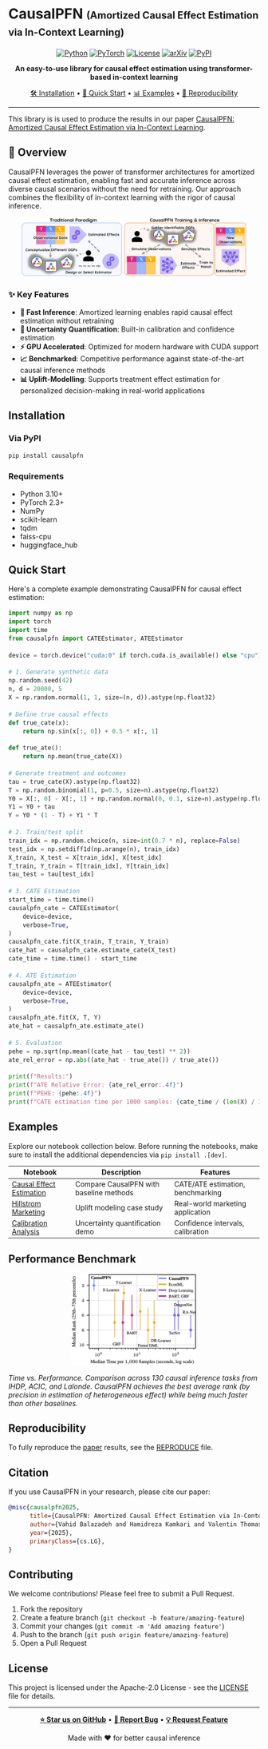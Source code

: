 # CausalPFN <span style="font-size:70%">(Amortized Causal Effect Estimation via In-Context Learning)</span>

<div align="center">

[![Python](https://img.shields.io/badge/Python-3.10%2B-blue?style=for-the-badge&logo=python&logoColor=white)](https://www.python.org/)
[![PyTorch](https://img.shields.io/badge/PyTorch-2.0%2B-red?style=for-the-badge&logo=pytorch&logoColor=white)](https://pytorch.org/)
[![License](https://img.shields.io/badge/License-Apache_2.0-green?style=for-the-badge)](LICENSE)
[![arXiv](https://img.shields.io/badge/arXiv-2506.07918-b31b1b.svg?style=for-the-badge&logo=arxiv&logoColor=white)](https://arxiv.org/abs/2506.07918)
[![PyPI](https://img.shields.io/badge/PyPI-CausalPFN-blue?style=for-the-badge&logo=pypi&logoColor=white)](https://pypi.org/project/causalpfn/)

**An easy-to-use library for causal effect estimation using transformer-based in-context learning**

[🛠️ Installation](#installation) • [🚀 Quick Start](#quick-start) • [📊 Examples](#examples) • [🔬 Reproducibility](#reproducibility)

</div>

---

This library is is used to produce the results in our paper [CausalPFN: Amortized Causal Effect Estimation via In-Context Learning](https://arxiv.org/abs/2506.07918).

## 🌟 Overview

CausalPFN leverages the power of transformer architectures for amortized causal effect estimation, enabling fast and accurate inference across diverse causal scenarios without the need for retraining. Our approach combines the flexibility of in-context learning with the rigor of causal inference.

<p align="center">
  <img src="https://raw.githubusercontent.com/vdblm/causalpfn/main/assets/main_figure.jpg" alt="CausalPFN Results" width="90%">
</p>

### ✨ Key Features

- **🚀 Fast Inference**: Amortized learning enables rapid causal effect estimation without retraining
- **🧮 Uncertainty Quantification**: Built-in calibration and confidence estimation
- **⚡ GPU Accelerated**: Optimized for modern hardware with CUDA support
- **📈 Benchmarked**: Competitive performance against state-of-the-art causal inference methods
- **📊 Uplift-Modelling**: Supports treatment effect estimation for personalized decision-making in real-world applications

## Installation

### Via PyPI
```bash
pip install causalpfn
```

### Requirements
- Python 3.10+
- PyTorch 2.3+
- NumPy
- scikit-learn
- tqdm
- faiss-cpu
- huggingface_hub

## Quick Start

Here's a complete example demonstrating CausalPFN for causal effect estimation:

```python
import numpy as np
import torch
import time
from causalpfn import CATEEstimator, ATEEstimator

device = torch.device("cuda:0" if torch.cuda.is_available() else "cpu")

# 1. Generate synthetic data
np.random.seed(42)
n, d = 20000, 5
X = np.random.normal(1, 1, size=(n, d)).astype(np.float32)

# Define true causal effects
def true_cate(x):
    return np.sin(x[:, 0]) + 0.5 * x[:, 1]

def true_ate():
    return np.mean(true_cate(X))

# Generate treatment and outcomes
tau = true_cate(X).astype(np.float32)
T = np.random.binomial(1, p=0.5, size=n).astype(np.float32)
Y0 = X[:, 0] - X[:, 1] + np.random.normal(0, 0.1, size=n).astype(np.float32)
Y1 = Y0 + tau
Y = Y0 * (1 - T) + Y1 * T

# 2. Train/test split
train_idx = np.random.choice(n, size=int(0.7 * n), replace=False)
test_idx = np.setdiff1d(np.arange(n), train_idx)
X_train, X_test = X[train_idx], X[test_idx]
T_train, Y_train = T[train_idx], Y[train_idx]
tau_test = tau[test_idx]

# 3. CATE Estimation
start_time = time.time()
causalpfn_cate = CATEEstimator(
    device=device,
    verbose=True,
)
causalpfn_cate.fit(X_train, T_train, Y_train)
cate_hat = causalpfn_cate.estimate_cate(X_test)
cate_time = time.time() - start_time

# 4. ATE Estimation
causalpfn_ate = ATEEstimator(
    device=device,
    verbose=True,
)
causalpfn_ate.fit(X, T, Y)
ate_hat = causalpfn_ate.estimate_ate()

# 5. Evaluation
pehe = np.sqrt(np.mean((cate_hat - tau_test) ** 2))
ate_rel_error = np.abs((ate_hat - true_ate()) / true_ate())

print(f"Results:")
print(f"ATE Relative Error: {ate_rel_error:.4f}")
print(f"PEHE: {pehe:.4f}")
print(f"CATE estimation time per 1000 samples: {cate_time / (len(X) / 1000):.4f}s")
```

## Examples

Explore our notebook collection below. Before running the notebooks, make sure to install the additional dependencies via `pip install .[dev]`.

| Notebook | Description | Features |
|----------|-------------|----------|
| [Causal Effect Estimation](https://github.com/vdblm/CausalPFN/blob/main/notebooks/causal_effect.ipynb) | Compare CausalPFN with baseline methods | CATE/ATE estimation, benchmarking |
| [Hillstrom Marketing](https://github.com/vdblm/CausalPFN/blob/main/notebooks/hillstrom_marketing.ipynb) | Uplift modeling case study | Real-world marketing application |
| [Calibration Analysis](https://github.com/vdblm/CausalPFN/blob/main/notebooks/calibration.ipynb) | Uncertainty quantification demo | Confidence intervals, calibration |

## Performance Benchmark


<p align="center">
  <img src="https://raw.githubusercontent.com/vdblm/causalpfn/main/assets/rank_vs_time.png" alt="CausalPFN Results" width="50%">
</p>

*Time vs. Performance. Comparison across 130 causal inference tasks from IHDP, ACIC, and Lalonde. CausalPFN achieves the best average rank (by precision in estimation of heterogeneous effect) while being much faster than other baselines.*

## Reproducibility

To fully reproduce the [paper](https://arxiv.org/abs/2506.07918) results, see the [REPRODUCE](https://github.com/vdblm/CausalPFN/blob/main/REPRODUCE.md) file.

## Citation

If you use CausalPFN in your research, please cite our paper:

```bibtex
@misc{causalpfn2025,
      title={CausalPFN: Amortized Causal Effect Estimation via In-Context Learning},
      author={Vahid Balazadeh and Hamidreza Kamkari and Valentin Thomas and Benson Li and Junwei Ma and Jesse C. Cresswell and Rahul G. Krishnan},
      year={2025},
      primaryClass={cs.LG},
}
```

## Contributing

We welcome contributions! Please feel free to submit a Pull Request.

1. Fork the repository
2. Create a feature branch (`git checkout -b feature/amazing-feature`)
3. Commit your changes (`git commit -m 'Add amazing feature'`)
4. Push to the branch (`git push origin feature/amazing-feature`)
5. Open a Pull Request

## License

This project is licensed under the Apache-2.0 License - see the [LICENSE](LICENSE) file for details.

---

<div align="center">

**[⭐ Star us on GitHub](https://github.com/vdblm/causalpfn)** • **[🐛 Report Bug](https://github.com/vdblm/causalpfn/issues)** • **[💡 Request Feature](https://github.com/vdblm/causalpfn/issues)**

Made with ❤️ for better causal inference

</div>
